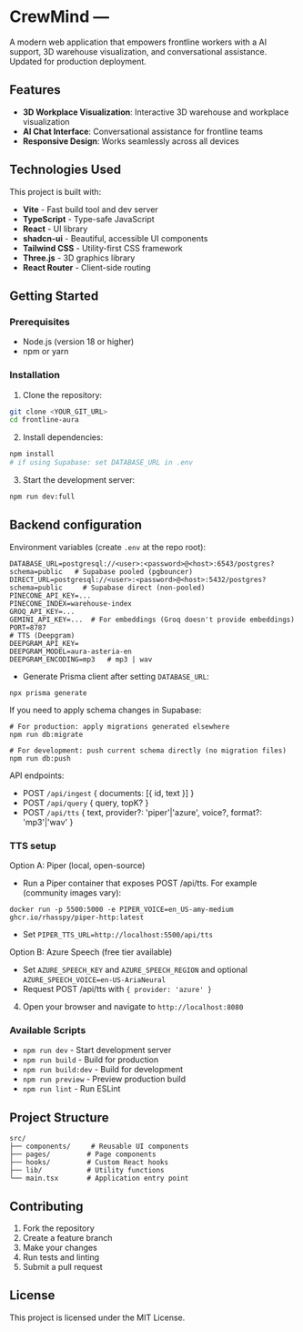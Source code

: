 # CrewMind — 
A modern web application that empowers frontline workers with a AI support, 3D warehouse visualization, and conversational assistance. Updated for production deployment.

## Features

- **3D Workplace Visualization**: Interactive 3D warehouse and workplace visualization
- **AI Chat Interface**: Conversational assistance for frontline teams
- **Responsive Design**: Works seamlessly across all devices

## Technologies Used

This project is built with:

- **Vite** - Fast build tool and dev server
- **TypeScript** - Type-safe JavaScript
- **React** - UI library
- **shadcn-ui** - Beautiful, accessible UI components
- **Tailwind CSS** - Utility-first CSS framework
- **Three.js** - 3D graphics library
- **React Router** - Client-side routing

## Getting Started

### Prerequisites

- Node.js (version 18 or higher)
- npm or yarn

### Installation

1. Clone the repository:
```bash
git clone <YOUR_GIT_URL>
cd frontline-aura
```

2. Install dependencies:
```bash
npm install
# if using Supabase: set DATABASE_URL in .env
```

3. Start the development server:
```bash
npm run dev:full
```
## Backend configuration

Environment variables (create `.env` at the repo root):

```
DATABASE_URL=postgresql://<user>:<password>@<host>:6543/postgres?schema=public   # Supabase pooled (pgbouncer)
DIRECT_URL=postgresql://<user>:<password>@<host>:5432/postgres?schema=public     # Supabase direct (non-pooled)
PINECONE_API_KEY=...
PINECONE_INDEX=warehouse-index
GROQ_API_KEY=...
GEMINI_API_KEY=...  # For embeddings (Groq doesn't provide embeddings)
PORT=8787
# TTS (Deepgram)
DEEPGRAM_API_KEY=
DEEPGRAM_MODEL=aura-asteria-en
DEEPGRAM_ENCODING=mp3   # mp3 | wav
```

- Generate Prisma client after setting `DATABASE_URL`:
```
npx prisma generate
```

If you need to apply schema changes in Supabase:
```
# For production: apply migrations generated elsewhere
npm run db:migrate

# For development: push current schema directly (no migration files)
npm run db:push
```

API endpoints:
- POST `/api/ingest` { documents: [{ id, text }] }
- POST `/api/query` { query, topK? }
- POST `/api/tts` { text, provider?: 'piper'|'azure', voice?, format?: 'mp3'|'wav' }
### TTS setup

Option A: Piper (local, open-source)
- Run a Piper container that exposes POST /api/tts. For example (community images vary):
```
docker run -p 5500:5000 -e PIPER_VOICE=en_US-amy-medium ghcr.io/rhasspy/piper-http:latest
```
- Set `PIPER_TTS_URL=http://localhost:5500/api/tts`

Option B: Azure Speech (free tier available)
- Set `AZURE_SPEECH_KEY` and `AZURE_SPEECH_REGION` and optional `AZURE_SPEECH_VOICE=en-US-AriaNeural`
- Request POST /api/tts with `{ provider: 'azure' }`

4. Open your browser and navigate to `http://localhost:8080`

### Available Scripts

- `npm run dev` - Start development server
- `npm run build` - Build for production
- `npm run build:dev` - Build for development
- `npm run preview` - Preview production build
- `npm run lint` - Run ESLint

## Project Structure

```
src/
├── components/     # Reusable UI components
├── pages/         # Page components
├── hooks/         # Custom React hooks
├── lib/           # Utility functions
└── main.tsx       # Application entry point
```

## Contributing

1. Fork the repository
2. Create a feature branch
3. Make your changes
4. Run tests and linting
5. Submit a pull request

## License

This project is licensed under the MIT License.
